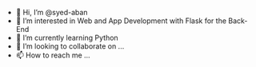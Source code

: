 - 👋 Hi, I’m @syed-aban
- 👀 I’m interested in Web and App Development with Flask for the Back-End
- 🌱 I’m currently learning Python
- 💞️ I’m looking to collaborate on ...
- 📫 How to reach me ...

<!---
syed-aban/syed-aban is a ✨ special ✨ repository because its `README.md` (this file) appears on your GitHub profile.
You can click the Preview link to take a look at your changes.
--->
